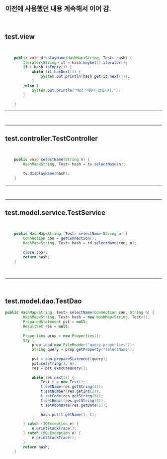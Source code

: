 <br>

## 이전에 사용했던 내용 계속해서 이어 감.

<br>

## test.view 

<br>

```java
	public void displayName(HashMap<String, Test> hash) {
		Iterator<String> it = hash.keySet().iterator();
		if (!hash.isEmpty()) {
			while (it.hasNext()) {
				System.out.println(hash.get(it.next()));
			}
		}else {
			System.out.println("해당 이름이 없습니다.");
		}

	}
```

<hr>
<br>
<hr>

## test.controller.TestController

<br>

```java
	public void selectName(String n) {
		HashMap<String, Test> hash = ts.selectName(n);
		
		tv.displayName(hash);
	}
```

<hr>
<br>
<hr>

## test.model.service.TestService

<br>

```java
	public HashMap<String, Test> selectName(String n) {
		Connection con = getConnection();
		HashMap<String, Test> hash = td.selectName(con, n);
		
		close(con);
		return hash;
	}
```

<br>
<hr>
<br>

## test.model.dao.TestDao

```java
public HashMap<String, Test> selectName(Connection con, String n) {
		HashMap<String, Test> hash = new HashMap<String, Test>();
		PreparedStatement pst = null;
		ResultSet res = null;
		
		Properties prop = new Properties();
		try {
			prop.load(new FileReader("query.properties"));
			String query = prop.getProperty("selectName");
			
			pst = con.prepareStatement(query);
			pst.setString(1, n);
			res = pst.executeQuery();
			
			while(res.next()) {
				Test t = new Test();
				t.setName(res.getString(1));
				t.setNumber(res.getInt(2));
				t.setCode(res.getString(3));
				t.setEmail(res.getString(4));
				t.setRoomDate(res.getDate(5));
				
				hash.put(t.getName(), t);
			}
		} catch (IOException e) {
			e.printStackTrace();
		} catch (SQLException e) {
			e.printStackTrace();
		}
		return hash;
	}
```

<br>

